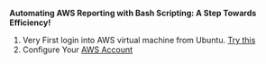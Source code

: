 <b>Automating AWS Reporting with Bash Scripting: A Step Towards Efficiency!</b>

1. Very First login into AWS virtual machine from Ubuntu. <a href="https://github.com/waliulrayhan/Automating-AWS-Reporting-with-Bash-Scripting/blob/main/SignIn%20AWS%20EC2%20From%20ubuntu">Try this</a>
2. Configure Your <a href="https://github.com/waliulrayhan/Automating-AWS-Reporting-with-Bash-Scripting/blob/main/AWS%20Configure">AWS Account</a>
